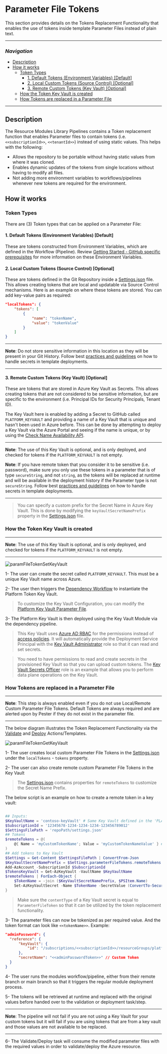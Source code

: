 # Parameter File Tokens

This section provides details on the Tokens Replacement Functionality that enables the use of tokens inside template Parameter Files instead of plain text.

---

### _Navigation_

- [Description](#description)
- [How it works](#how-it-works)
  - [Token Types](#token-types)
    - [1. Default Tokens (Environment Variables) [Default]](#1-default-tokens-environment-variables-default)
    - [2. Local Custom Tokens (Source Control) [Optional]](#2-local-custom-tokens-source-control-optional)
    - [3. Remote Custom Tokens (Key Vault) [Optional]](#3-remote-custom-tokens-key-vault-optional)
  - [How the Token Key Vault is created](#how-the-token-key-vault-is-created)
  - [How Tokens are replaced in a Parameter File](#how-tokens-are-replaced-in-a-parameter-file)

---
## Description

The Resource Modules Library Pipelines contains a Token replacement function that enables Parameter files to contain tokens (i.e. `<<subscriptionId>>`, `<<tenantId>>`) instead of using static values. This helps with the following:

- Allows the repository to be portable without having static values from where it was cloned.
- Enables dynamic updates of the tokens from single locations without having to modify all files.
- Not adding more environment variables to workflows/pipelines whenever new tokens are required for the environment.

## How it works

### Token Types

There are (3) Token types that can be applied on a Parameter File:

#### 1. Default Tokens (Environment Variables) [Default]

These are tokens constructed from Environment Variables, which are defined in the Workflow (Pipeline). Review [Getting Started - GitHub specific prerequisites](./GettingStarted) for more information on these Environment Variables.

#### 2. Local Custom Tokens (Source Control) [Optional]

These are tokens defined in the Git Repository inside a [Settings.json](https://github.com/Azure/ResourceModules/blob/main/settings.json) file. This allows creating tokens that are local and updatable via Source Control mechanisms. Here is an example on where these tokens are stored. You can add key-value pairs as required:

```json
"localTokens": {
    "tokens": [
        {
            "name": "tokenName",
            "value": "tokenValue"
        }
    ]
}
```

---
**Note**: Do not store sensitive information in this location as they will be present in your Git History. Follow best [practices and guidelines](https://docs.microsoft.com/en-us/azure/azure-resource-manager/templates/best-practices#security-recommendations-for-parameters) on how to handle secrets in template deployments.

---

#### 3. Remote Custom Tokens (Key Vault) [Optional]

These are tokens that are stored in Azure Key Vault as Secrets. This allows creating tokens that are not considered to be sensitive information, but are specific to the environment (i.e. Principal IDs for Security Principals, Tenant ID).

The Key Vault here is enabled by adding a Secret to GitHub called `PLATFORM_KEYVAULT` and providing a name of a Key Vault that is unique and hasn't been used in Azure before. This can be done by attempting to deploy a Key Vault via the Azure Portal and seeing if the name is unique, or by using the [Check Name Availability API](https://docs.microsoft.com/en-us/rest/api/keyvault/vaults/check-name-availability).

---
**Note**: The use of this Key Vault is optional, and is only deployed, and checked for tokens if the `PLATFORM_KEYVAULT` is not empty.

**Note**: If you have remote token that you consider it to be sensitive (i.e. password), make sure you only use these tokens in a parameter that is of type `secureString`, and not `string`, as the tokens will be replaced at runtime and will be available in the deployment history if the Parameter type is not `secureString`. Follow best [practices and guidelines](https://docs.microsoft.com/en-us/azure/azure-resource-manager/templates/best-practices#security-recommendations-for-parameters) on how to handle secrets in template deployments.

---

> You can specify a custom prefix for the Secret Name in Azure Key Vault. This is done by modifying the `keyVaultSecretNamePrefix` property in the [Settings.json](https://github.com/Azure/ResourceModules/blob/main/settings.json) file.

### How the Token Key Vault is created

 ---
**Note**: The use of this Key Vault is optional, and is only deployed, and checked for tokens if the `PLATFORM_KEYVAULT` is not empty.

---

<img src="./media/paramFileTokenSetKeyVault.jpg" alt="paramFileTokenSetKeyVault">

1- The user can create the secret called `PLATFORM_KEYVAULT`. This must be a unique Key Vault name across Azure.

2- The user then triggers the [Dependency Workflow](https://github.com/Azure/ResourceModules/blob/main/.github/workflows/platform.dependencies.yml) to instantiate the Platform Token Key Vault.

  > To customize the Key Vault Configuration, you can modify the [Platform Key Vault Parameter File](https://github.com/Azure/ResourceModules/blob/main/utilities/pipelines/dependencies/Microsoft.RecoveryServices/vaults/parameters/platform.parameters.json).

3- The Platform Key Vault is then deployed using the Key Vault Module via the dependency pipeline.

> This Key Vault uses [Azure AD RBAC](https://docs.microsoft.com/en-us/azure/key-vault/general/rbac-guide?tabs=azure-cli) for the permissions instead of [access policies](https://docs.microsoft.com/en-us/azure/key-vault/general/assign-access-policy?tabs=azure-portal). It will automatically provide the Deployment Service Principal with the [Key Vault Administrator](https://docs.microsoft.com/en-us/azure/role-based-access-control/built-in-roles#key-vault-administrator) role so that it can read and set secrets. </br>

  > You need to have permissions to read and create secrets in the provisioned Key Vault so that you can upload custom tokens. The [Key Vault Secrets Officer](https://docs.microsoft.com/en-us/azure/role-based-access-control/built-in-roles#key-vault-secrets-officer) role is an example that allows you to perform data plane operations on the Key Vault.

### How Tokens are replaced in a Parameter File

 ---
**Note**: This step is always enabled even if you do not use Local/Remote Custom Parameter File Tokens. Default Tokens are always required and are alerted upon by Pester if they do not exist in the parameter file.

---

The below diagram illustrates the Token Replacement Functionality via the [Validate](https://github.com/Azure/ResourceModules/blob/main/.github/actions/templates/validateModuleDeploy/action.yml) and [Deploy](https://github.com/Azure/ResourceModules/blob/main/.github/actions/templates/deployModule/action.yml) Actions/Templates.

<img src="./media/paramFileTokenGetTokens.jpg" alt="paramFileTokenGetKeyVault">

1- The user creates local custom Parameter File Tokens in the [Settings.json](https://github.com/Azure/ResourceModules/blob/main/settings.json) under the `localTokens` - `tokens` property.

2- The user can also create remote custom Parameter File Tokens in the Key Vault

  > The [Settings.json](https://github.com/Azure/ResourceModules/blob/main/settings.json) contains properties for `remoteTokens` to customize the Secret Name Prefix.

  The below script is an example on how to create a remote token in a key vault:

  ```powershell

  ## Inputs:
  $KeyVaultName = 'contoso-keyVault' # Same Key Vault defined in the 'PLATFORM_KEYVAULT' GitHub Secret or ADO Pipeline Variables
  $SubscriptionId = '12345678-1234-1234-1234-123456789012'
  $SettingsFilePath = 'repoPath/settings.json'
  ## Tokens
  $remoteTokens = @(
      @{ Name = 'myCustomTokenName'; Value = 'myCustomTokenNameValue' } # Specify Token Name and Value, you can add multiple.
  )
  ## Add tokens to Key Vault
  $Settings = Get-Content $SettingsFilePath | ConvertFrom-Json
  $KeyVaultSecretNamePrefix = $Settings.parameterFileTokens.remoteTokens.keyVaultSecretNamePrefix
  Add-AzAccount -SubscriptionId $SubscriptionId
  $TokensKeyVault = Get-AzKeyVault -VaultName $KeyVaultName
  $remoteTokens | ForEach-Object {
      $TokenName = -join ($KeyVaultSecretNamePrefix, $PSItem.Name)
      Set-AzKeyVaultSecret -Name $TokenName -SecretValue (ConvertTo-SecureString -AsPlainText $PSItem.Value) -VaultName $TokensKeyVault.VaultName -ContentType 'ParameterFileToken'
  }

  ```

  > Make sure the `contentType` of a Key Vault secret is equal to `ParameterFileToken` so that it can be utilized by the token replacement functionality.

3- The parameter files can now be tokenized as per required value. And the token format can look like `<<tokenName>>`. Example:

  ```json
  "adminPassword": {
    "reference": {
        "keyVault": {
            "id": "/subscriptions/<<subscriptionId>>/resourceGroups/platform-core-rg/providers/Microsoft.KeyVault/vaults/<<platformKeyVault>>" // Default Tokens
        },
        "secretName": "<<adminPasswordToken>>" // Custom Token
    }
  }
  ```

4- The user runs the modules workflow/pipeline, either from their remote branch or main branch so that it triggers the regular module deployment process.

5- The tokens will be retrieved at runtime and replaced with the original values before handed over to the validation or deployment task/step.

---
**Note**: The pipeline will not fail if you are not using a Key Vault for your custom tokens but it will fail if you are using tokens that are from a key vault and those values are not available to be replaced.

---

6- The Validate/Deploy task will consume the modified parameter files with the required values in order to validate/deploy the Azure resource.
